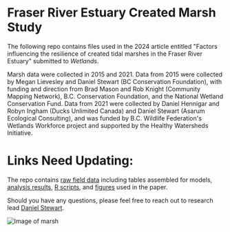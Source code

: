 # Fraser River Estuary Created Marsh Study

The following repo contains files used in the 2024 article entitled "Factors influencing the resilience of created tidal marshes in the 
Fraser River Estuary" submitted to <i>Wetlands</i>.

Marsh data were collected in 2015 and 2021. Data from 2015 were collected by Megan Lievesley and Daniel Stewart (BC Conservation Foundation), with funding and direction from Brad Mason and Rob Knight (Community Mapping Network), B.C. Conservation Foundation, and the National Wetland Conservation Fund. Data from 2021 were collected by Daniel Hennigar and Robyn Ingham (Ducks Unlimited Canada) and Daniel Stewart (Asarum Ecological Consulting), and was funded by B.C. Wildlife Federation's Wetlands Workforce project and supported by the Healthy Watersheds Initiative.

# Links Need Updating:
The repo contains [raw field data](https://github.com/dstewart86/FRE_CreatedTidalMarshes_2022/tree/main/Field%20Data) including tables assembled for models, [analysis results](https://github.com/dstewart86/FRE_CreatedTidalMarshes_2022/tree/main/Results), [R scripts](https://github.com/dstewart86/FRE_CreatedTidalMarshes_2022/tree/main/R%20Scripts), and [figures](https://github.com/dstewart86/FRE_CreatedTidalMarshes_2022/tree/main/Paper%20Figures) used in the paper.

Should you have any questions, please feel free to reach out to research lead [Daniel Stewart](mailto:daniel.stewart@asarum.org).

![Image of marsh](https://github.com/dstewart86/FRE_CreatedTidalMarshes_2022/blob/main/IMG_4764.jpg)

